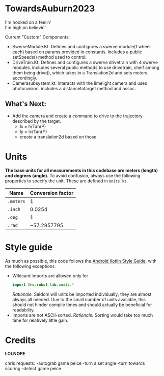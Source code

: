 # TowardsAuburn2023
I'm hooked on a feelin'  
I'm high on believin'  

Current "Custom" Components:  
- SwerveModule.Kt. Defines and configures a swerve module(1 wheel each) based on params provided in constants. Includes a public setSpeeds() method used to control.  
- DriveTrain.Kt. Defines and configures a swerve drivetrain with 4 swerve modules. includes several public methods to use drivetrain, cheif among them being drive(), which takes in a Translation2d and sets motors accordingly.     
- Camerasubsystem.kt. Interacts with the limelight camera and uses photonvision. includes a distancetotarget method and assoc.

## What's Next:  
- Add the camera and create a command to drive to the trajectory described by the target.
    - lx = h/Tan(P)
    - ly = lx/Tan(Y)
    - create a translation2d based on those

# Units
**The base units for all measurements in this codebase are meters (length) and degrees (angle).**
To avoid confusion, always use the following properties to specify the unit. These are defined in `Units.kt`.

Name       | Conversion factor
-----------|---------------------
`.meters`  | 1
`.inch`    | 0.0254
`.deg`     | 1
`.rad`     | ~57.2957795  

# Style guide
As much as possible, this code follows the [Android Kotlin Style Guide](https://developer.android.com/kotlin/style-guide), with the following exceptions:
- Wildcard imports are allowed only for
    ```kotlin
    import frc.robot.lib.units.*
    ```
    *Rationale:* Seldom will units be imported individually; they are almost always all needed. Due to the small number of units available, this should not hinder compile times and should actually be beneficial for readability.
- Imports are not ASCII-sorted. *Rationale:* Sorting would take too much time for relatively little gain.

# Credits  
**LOLNOPE**


chris requests:
-autograb game peice
-turn a set angle
-turn towards scoring
-detect game peice
